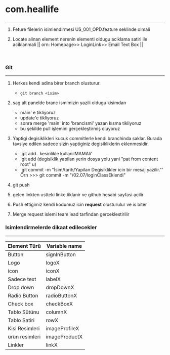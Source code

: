 # com.heallife

###  

***

1. Feture filelerin isimlendirmesi US_001_OPD.feature seklinde olmali

2. Locate alinan element nerenin elementi oldugu aciklama satiri ile aciklanmali
   || orn:  Homepage>> LoginLink>> Email Text Box ||

<br/>

### Git

***

1. Herkes kendi adina birer branch olusturur.
    * `git branch <isim>`

2. sag alt panelde branc ismimizin yazili oldugu kisimdan
    * main' e tikliyoruz
    * update'e tikliyoruz
    * sonra merge 'main' into 'brancismi' yazan kısma tikliyoruz
    * bu şekilde pull işlemini gerçekleştirmiş oluyoruz

3. Yaptigi degisiklikleri kucuk commitlerle kendi branchinda saklar. Burada tavsiye edilen sadece sizin yaptiginiz
   degisikliklerin eklenmesidir.
    * 'git add . kesinlikle kullanilMAMAli'
    * 'git add (degisiklik yapilan yerin dosya yolu yani "pat from content root" u)
    * 'git commit -m "İsim/tarih/Yapilan Degisiklikler icin bir mesaj yazilir."'
      Örn >>> git commit -m "<Kendi isminiz>/02.07/loginClassEklendi"
4. git push

5. gelen linkten ustteki linke tiklanir ve github hesabi sayfasi acilir

6. Push ettigimiz kendi kodumuz icin **request** olusturulur ve is biter

7. Merge request islemi team lead tarfindan gerceklestirilir

### Isimlendirmelerde dikaat edilecekler

***

| Element Türü   | Variable name |
|----------------|---------------|
| Button         | signInButton  |    
| Logo           | logoX         |
| icon           | iconX         |
| Sadece text    | labelX        |
| Drop down      | dropDownX     |
| Radio Button   | radioButtonX  |
| Check box      | checkBoxX     |
| Tablo Sütünu   | columnX       |
| Tablo Satiri   | rowX          |
| Kisi Resimleri | imageProfileX |
| ürün resimleri | imageProductX |
| Linkler        | linkX         |
